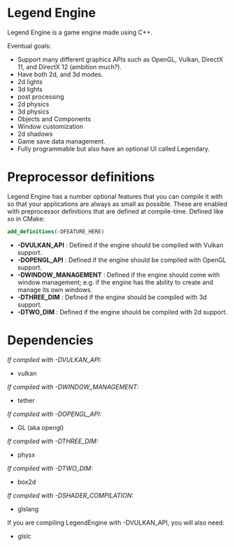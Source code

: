 # Legend Engine 

Legend Engine is a game engine made using C++.

Eventual goals:

* Support many different graphics APIs such as OpenGL, Vulkan, DirectX 11, and DirectX 12 (ambition much?).
* Have both 2d, and 3d modes.
* 2d lights
* 3d lights
* post processing
* 2d physics
* 3d physics
* Objects and Components
* Window customization
* 2d shadows
* Game save data management.
* Fully programmable but also have an optional UI called Legendary.

# Preprocessor definitions
Legend Engine has a number optional features that you can compile it with so that your applications are always as small as possible. These are enabled with preprocessor definitions that are defined at compile-time. Defined like so in CMake:
```cmake
add_definitions(-DFEATURE_HERE)
```

* **-DVULKAN_API** : Defined if the engine should be compiled with Vulkan support.
* **-DOPENGL_API** : Defined if the engine should be compiled with OpenGL support.
* **-DWINDOW_MANAGEMENT** : Defined if the engine should come with window management; e.g. if the engine has the ability to create and manage its own windows.
* **-DTHREE_DIM** : Defined if the engine should be compiled with 3d support.
* **-DTWO_DIM** : Defined if the engine should be compiled with 2d support.

# Dependencies

*If compiled with -DVULKAN_API:*
* vulkan

*If compiled with -DWINDOW_MANAGEMENT:*
* tether

*If compiled with -DOPENGL_API:*
* GL (aka opengl)

*If compiled with -DTHREE_DIM:*
* physx

*If compiled with -DTWO_DIM:*
* box2d

*If compiled with -DSHADER_COMPILATION:*
* glslang

If you are compiling LegendEngine with -DVULKAN_API, you will also need:
* glslc